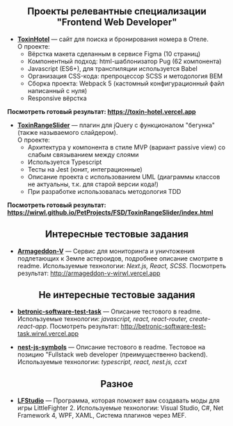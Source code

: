 <h2 align="center">Проекты релевантные специализации <br />"Frontend Web Developer"</h2>

- [**ToxinHotel**](https://github.com/wirwl/ToxinHotel) — сайт для поиска и бронирования номера в Отеле.  
О проекте:
  + Вёрстка макета сделанным в сервисе Figma (10 страниц)
  + Компонентный подход: html-шаблонизатор Pug (62 компонента)  
  + Javascript (ES6+), для транспиляции используется Babel
  + Организация CSS-кода: препроцессор SCSS и методология BEM  
  + Сборка проекта: Webpack 5 (кастомный конфигурационный файл написанный с нуля)  
  + Responsive вёрстка

**Посмотреть готовый результат: https://toxin-hotel.vercel.app**

- [**ToxinRangeSlider**](https://github.com/wirwl/ToxinRangeSlider) — плагин для jQuery с функционалом "бегунка" (также называемого слайдером).  
О проекте: 
  + Архитектура у компонента в стиле MVP (вариант passive view) со слабым связыванием между слоями
  + Используется Typescript
  + Тесты на Jest (юнит, интеграционные)    
  + Описание проекта с использованием UML (диаграммы классов не актуальны, т.к. для старой версии кода!)
  + При разработке использовалась методология TDD

**Посмотреть готовый результат: https://wirwl.github.io/PetProjects/FSD/ToxinRangeSlider/index.html**

<h2 align="center">Интересные тестовые задания</h2>

- [**Armageddon-V**](https://github.com/wirwl/Armageddon-V) — Сервис для мониторинга и уничтожения подлетающих к Земле астероидов, подробнее описание смотрите в readme. Используемые технологии: *Next.js, React, SCSS*. Посмотреть результат: http://armageddon-v-wirwl.vercel.app

<h2 align="center">Не интересные тестовые задания</h2>

- [**betronic-software-test-task**](https://github.com/wirwl/betronic-software-test-task) — Описание тестового в readme. Используемые технологии: *javascript, react, react-router, create-react-app*. Посмотреть результат: http://betronic-software-test-task.wirwl.vercel.app

- [**nest-js-symbols**](https://github.com/wirwl/nest-js-symbols) — Описание тестового в readme. Тестовое на позицию "Fullstack web developer (преимущественно backend). Используемые технологии: *typescript, react, nest.js, ccxt*

<h2 align="center">Разное</h2>

- [**LFStudio**](https://github.com/wirwl/lfs) — Программа, которая поможет вам создавать моды для игры LittleFighter 2. Используемые технологии: Visual Studio, С#, Net Framework 4, WPF, XAML, Система плагинов через MEF.
